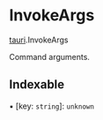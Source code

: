 # InvokeArgs

[tauri](../modules/tauri.md).InvokeArgs

Command arguments.

## Indexable

▪ [key: `string`]: `unknown`
